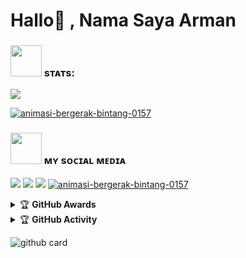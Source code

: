 # Hallo👋 , Nama Saya Arman 


### <img src="https://media.giphy.com/media/IqgySmxEgP0rs40ZMB/giphy.gif" width="50"> sᴛᴀᴛs:
<p>
    <img src="https://github-readme-stats.vercel.app/api?username=ArmanGG01&hide=contribs,prs&show_icons=true&hide_border=true&title_color=002" />
</p>
<a href="https://www.gambaranimasi.org/cat-bintang-280.htm"><img src="https://www.gambaranimasi.org/data/media/280/animasi-bergerak-bintang-0157.gif" border="0" alt="animasi-bergerak-bintang-0157" /></a>
    <p align="center">

### <img src="https://media.giphy.com/media/VgCDAzcKvsR6OM0uWg/giphy.gif" width="50"> ᴍʏ sᴏᴄɪᴀʟ ᴍᴇᴅɪᴀ
<p>
    <a href="https://facebook.com/arman.muliasyah.10" target="blank"><img src="https://img.icons8.com/nolan/55/facebook-new.png" /></a>
    <a href="https://t.me/PakkPoll" target="blank"><img src="https://img.icons8.com/nolan/55/telegram-app.png" /></a>
    <a href="https://instagram.com/arman_nasution123" target="blank"><img src="https://img.icons8.com/nolan/55/instagram-new.png" /></a>
<a href="https://www.gambaranimasi.org/cat-bintang-280.htm"><img src="https://www.gambaranimasi.org/data/media/280/animasi-bergerak-bintang-0157.gif" border="0" alt="animasi-bergerak-bintang-0157" /></a>
    <p align="center"> 

<details>
    <summary>&#127942 <b>GitHub Awards</b></summary><br/>

![Github Trophy](https://github-profile-trophy.vercel.app/?username=ArmanGG01)

</details>

<details>
    <summary>&#127942 <b>GitHub Activity</b></summary><br/>

![Metrics](https://metrics.lecoq.io/ArmanGG01?template=classic&repositories.forks=true&languages=1&languages.colors=github&languages.threshold=0%25&config.timezone=Asia%2FJakarta)

</details>

![github card](https://github-readme-stats.vercel.app/api/pin/?username=ArmanGG01&repo=karman-userbot&theme=dark)


